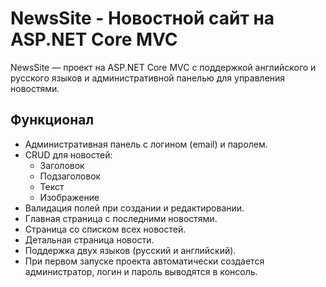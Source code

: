 # NewsSite - Новостной сайт на ASP.NET Core MVC

NewsSite — проект на ASP.NET Core MVC с поддержкой английского и русского языков и административной панелью для управления новостями.

## Функционал

- Административная панель с логином (email) и паролем.
- CRUD для новостей:
  - Заголовок
  - Подзаголовок
  - Текст
  - Изображение
- Валидация полей при создании и редактировании.
- Главная страница с последними новостями.
- Страница со списком всех новостей.
- Детальная страница новости.
- Поддержка двух языков (русский и английский).
- При первом запуске проекта автоматически создается администратор, логин и пароль выводятся в консоль.
